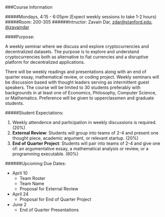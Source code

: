 ###Course Information

#####Mondays, 4:15 - 6:05pm (Expect weekly sessions to take 1-2 hours)
#####Room: 200-305
######Intructor: Zavain Dar, zdar@stanford.edu, [@zavaindar](http://twitter.com/zavaindar)

####Purpose:

A weekly seminar where we discuss and explore cryptocurrencies and decentralized datasets. The purpose is to explore and understand cryptocurrencies both as alternative to fiat currencies and a disruptive platform for decentralized applications.

There will be weekly readings and presentations along with an end of quarter essay, mathematical review, or coding project. Weekly seminars will be discussion based with thought leaders serving as intermittent guest speakers. The course will be limited to 30 students preferably with backgrounds in at least one of Economics, Philosophy, Computer Science, or Mathematics. Preference will be given to upperclassmen and graduate students. 

#####Student Expectations:
1.  Weekly attendence and participation in weekly discussions is required. (20%)
2.  **External Review**: Students will group into teams of 2-4 and present one thought piece, academic argument, or relevant startup. (20%)
3.  **End of Quarter Project**: Students will pair into teams of 2-4 and give one of: an argumentative essay, a mathematical analysis or review, or a programming executable. (60%)

######Upcoming Due Dates:
*  April 10
    *  Team Roster
    *  Team Name
    *  Proposal for External Review
*  April 24
    *  Proposal for End of Quarter Project
*  June 2
    *  End of Quarter Presentations



